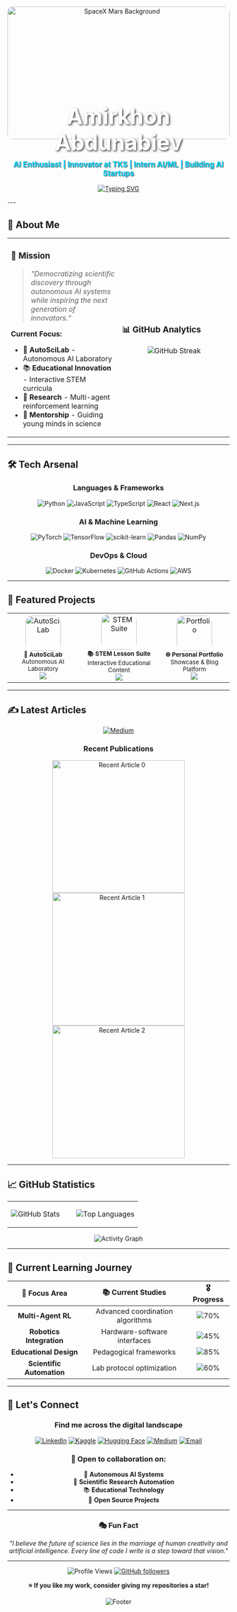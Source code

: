 <div align="center">

<img src="https://media.licdn.com/dms/image/v2/D4E3DAQH7WfLIqo1HXg/image-scale_191_1128/image-scale_191_1128/0/1681253525945/spacex_cover?e=1748930400&v=beta&t=f7XWVz3Nq7bGzBixbUhAs74utFZwwl_qaqbmftPJmxU" alt="SpaceX Mars Background" width="100%" style="max-height: 300px; object-fit: cover; border-radius: 12px;"/>

<div style="position: relative; margin-top: -150px; z-index: 10;">
  <h1 style="color: white; font-size: 3.5em; text-shadow: 2px 2px 4px rgba(0,0,0,0.8); margin-bottom: 10px;">Amirkhon Abdunabiev</h1>
  <h3 style="color: #00D9FF; font-size: 1.2em; text-shadow: 1px 1px 2px rgba(0,0,0,0.8); margin-top: 0;">AI Enthusiast | Innovator at TKS | Intern AI/ML | Building AI Startups</h3>
</div>

[![Typing SVG](https://readme-typing-svg.herokuapp.com?font=JetBrains+Mono&size=24&duration=3000&pause=1000&color=D2691E&center=true&vCenter=true&width=600&lines=Building+Autonomous+AI+Systems+%F0%9F%A4%96;Crafting+Educational+Experiences+%F0%9F%93%9A;Exploring+the+Future+of+Science+%F0%9F%94%AC;Welcome+to+my+GitHub+Profile!+%E2%9C%A8)](https://git.io/typing-svg)

</div>
</div>
---

## 🚀 About Me

<table>
<tr>
<td width="50%">

### 🎯 **Mission**
> *"Democratizing scientific discovery through autonomous AI systems while inspiring the next generation of innovators."*

**Current Focus:**
- 🧪 **AutoSciLab** - Autonomous AI Laboratory
- 📚 **Educational Innovation** - Interactive STEM curricula
- 🔬 **Research** - Multi-agent reinforcement learning
- 🌱 **Mentorship** - Guiding young minds in science

</td>
<td width="50%">

### 📊 **GitHub Analytics**
<div align="center">

![GitHub Streak](https://github-readme-streak-stats.herokuapp.com/?user=walleeva2018&theme=tokyonight&hide_border=true&background=0D1117&stroke=00D9FF&ring=00D9FF&fire=FF6B6B&currStreakLabel=00D9FF)

</div>
</td>
</tr>
</table>

---

## 🛠️ **Tech Arsenal**

<div align="center">

### **Languages & Frameworks**
![Python](https://img.shields.io/badge/Python-3776AB?style=for-the-badge&logo=python&logoColor=white)
![JavaScript](https://img.shields.io/badge/JavaScript-F7DF1E?style=for-the-badge&logo=javascript&logoColor=black)
![TypeScript](https://img.shields.io/badge/TypeScript-007ACC?style=for-the-badge&logo=typescript&logoColor=white)
![React](https://img.shields.io/badge/React-20232A?style=for-the-badge&logo=react&logoColor=61DAFB)
![Next.js](https://img.shields.io/badge/Next.js-000000?style=for-the-badge&logo=next.js&logoColor=white)

### **AI & Machine Learning**
![PyTorch](https://img.shields.io/badge/PyTorch-EE4C2C?style=for-the-badge&logo=pytorch&logoColor=white)
![TensorFlow](https://img.shields.io/badge/TensorFlow-FF6F00?style=for-the-badge&logo=tensorflow&logoColor=white)
![scikit-learn](https://img.shields.io/badge/scikit--learn-F7931E?style=for-the-badge&logo=scikit-learn&logoColor=white)
![Pandas](https://img.shields.io/badge/Pandas-150458?style=for-the-badge&logo=pandas&logoColor=white)
![NumPy](https://img.shields.io/badge/NumPy-013243?style=for-the-badge&logo=numpy&logoColor=white)

### **DevOps & Cloud**
![Docker](https://img.shields.io/badge/Docker-2496ED?style=for-the-badge&logo=docker&logoColor=white)
![Kubernetes](https://img.shields.io/badge/Kubernetes-326CE5?style=for-the-badge&logo=kubernetes&logoColor=white)
![GitHub Actions](https://img.shields.io/badge/GitHub_Actions-2088FF?style=for-the-badge&logo=github-actions&logoColor=white)
![AWS](https://img.shields.io/badge/AWS-232F3E?style=for-the-badge&logo=amazon-aws&logoColor=white)

</div>

---

## 🎯 **Featured Projects**

<div align="center">

<table>
<tr>
<td align="center">
<a href="#">
<img src="https://github.com/user-attachments/assets/robot-lab-icon" alt="AutoSciLab" width="80" height="80" style="border-radius: 16px;"/>
</a>
<br>
<sub><b>🧪 AutoSciLab</b></sub>
<br>
<sub>Autonomous AI Laboratory</sub>
<br>
<img src="https://img.shields.io/badge/Status-In%20Development-yellow?style=flat-square"/>
</td>
<td align="center">
<a href="#">
<img src="https://github.com/user-attachments/assets/education-icon" alt="STEM Suite" width="80" height="80" style="border-radius: 16px;"/>
</a>
<br>
<sub><b>📚 STEM Lesson Suite</b></sub>
<br>
<sub>Interactive Educational Content</sub>
<br>
<img src="https://img.shields.io/badge/Status-Active-brightgreen?style=flat-square"/>
</td>
<td align="center">
<a href="#">
<img src="https://github.com/user-attachments/assets/portfolio-icon" alt="Portfolio" width="80" height="80" style="border-radius: 16px;"/>
</a>
<br>
<sub><b>🌐 Personal Portfolio</b></sub>
<br>
<sub>Showcase & Blog Platform</sub>
<br>
<img src="https://img.shields.io/badge/Status-Live-success?style=flat-square"/>
</td>
</tr>
</table>

</div>

---

## ✍️ **Latest Articles**

<div align="center">

[![Medium](https://img.shields.io/badge/Medium-12100E?style=for-the-badge&logo=medium&logoColor=white)](https://medium.com/@amirkhon.abdunabiev)

### Recent Publications

<a target="_blank" href="https://github-readme-medium-recent-article.vercel.app/medium/@amirkhon.abdunabiev/0">
  <img src="https://github-readme-medium-recent-article.vercel.app/medium/@amirkhon.abdunabiev/0" alt="Recent Article 0" width="300">
</a>

<a target="_blank" href="https://github-readme-medium-recent-article.vercel.app/medium/@amirkhon.abdunabiev/1">
  <img src="https://github-readme-medium-recent-article.vercel.app/medium/@amirkhon.abdunabiev/1" alt="Recent Article 1" width="300">
</a>

<a target="_blank" href="https://github-readme-medium-recent-article.vercel.app/medium/@amirkhon.abdunabiev/2">
  <img src="https://github-readme-medium-recent-article.vercel.app/medium/@amirkhon.abdunabiev/2" alt="Recent Article 2" width="300">
</a>

</div>

---

## 📈 **GitHub Statistics**

<div align="center">

<table>
<tr>
<td width="50%">

![GitHub Stats](https://github-readme-stats.vercel.app/api?username=walleeva2018&show_icons=true&theme=tokyonight&hide_border=true&bg_color=0D1117&title_color=00D9FF&icon_color=00D9FF&text_color=ffffff)

</td>
<td width="50%">

![Top Languages](https://github-readme-stats.vercel.app/api/top-langs/?username=walleeva2018&layout=compact&theme=tokyonight&hide_border=true&bg_color=0D1117&title_color=00D9FF&text_color=ffffff)

</td>
</tr>
</table>

![Activity Graph](https://github-readme-activity-graph.vercel.app/graph?username=walleeva2018&theme=tokyo-night&hide_border=true&bg_color=0D1117&color=00D9FF&line=00D9FF&point=FF6B6B)

</div>

---

## 🌱 **Current Learning Journey**

<div align="center">

| 🎯 **Focus Area** | 📚 **Current Studies** | 🎖️ **Progress** |
|:---:|:---:|:---:|
| **Multi-Agent RL** | Advanced coordination algorithms | ![70%](https://progress-bar.dev/70?color=00D9FF) |
| **Robotics Integration** | Hardware-software interfaces | ![45%](https://progress-bar.dev/45?color=FF6B6B) |
| **Educational Design** | Pedagogical frameworks | ![85%](https://progress-bar.dev/85?color=4CAF50) |
| **Scientific Automation** | Lab protocol optimization | ![60%](https://progress-bar.dev/60?color=FFC107) |

</div>

---

## 🤝 **Let's Connect**

<div align="center">

### Find me across the digital landscape

[![LinkedIn](https://img.shields.io/badge/LinkedIn-0077B5?style=for-the-badge&logo=linkedin&logoColor=white)](https://www.linkedin.com/in/your-profile)
[![Kaggle](https://img.shields.io/badge/Kaggle-20BEFF?style=for-the-badge&logo=kaggle&logoColor=white)](https://www.kaggle.com/your-kaggle-profile)
[![Hugging Face](https://img.shields.io/badge/🤗%20Hugging%20Face-FFD21E?style=for-the-badge&logoColor=black)](https://huggingface.co/your-huggingface-profile)
[![Medium](https://img.shields.io/badge/Medium-12100E?style=for-the-badge&logo=medium&logoColor=white)](https://medium.com/@amirkhon.abdunabiev)
[![Email](https://img.shields.io/badge/Email-D14836?style=for-the-badge&logo=gmail&logoColor=white)](mailto:your.email@example.com)

### 💬 Open to collaboration on:
- 🤖 **Autonomous AI Systems**
- 🔬 **Scientific Research Automation**
- 📚 **Educational Technology**
- 🌟 **Open Source Projects**

</div>

---

<div align="center">

### 🎭 Fun Fact
*"I believe the future of science lies in the marriage of human creativity and artificial intelligence. Every line of code I write is a step toward that vision."*

---

![Profile Views](https://komarev.com/ghpvc/?username=walleeva2018&style=for-the-badge&color=00D9FF)
[![GitHub followers](https://img.shields.io/github/followers/walleeva2018?style=for-the-badge&color=00D9FF)](https://github.com/walleeva2018)

**⭐ If you like my work, consider giving my repositories a star!**

![Footer](https://capsule-render.vercel.app/api?type=waving&color=gradient&customColorList=6,11,20&height=100&section=footer)

</div>
